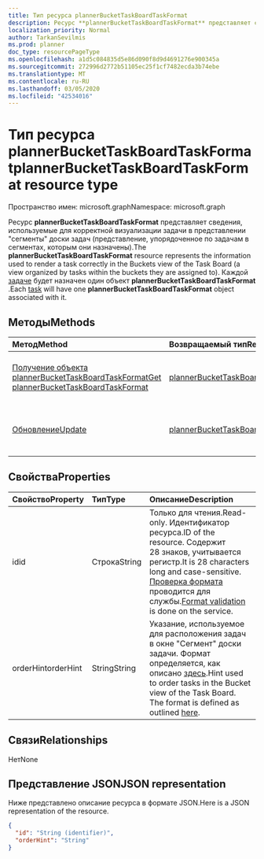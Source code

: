 ```yaml
---
title: Тип ресурса plannerBucketTaskBoardTaskFormat
description: Ресурс **plannerBucketTaskBoardTaskFormat** представляет сведения, используемые для корректной визуализации задачи в представлении "сегменты" доски задач (представление, упорядоченное по задачам в сегментах, которым они назначены). Каждой задаче будет назначен один объект **plannerBucketTaskBoardTaskFormat** .
localization_priority: Normal
author: TarkanSevilmis
ms.prod: planner
doc_type: resourcePageType
ms.openlocfilehash: a1d5c084835d5e86d090f8d9d4691276e900345a
ms.sourcegitcommit: 272996d2772b51105ec25f1cf7482ecda3b74ebe
ms.translationtype: MT
ms.contentlocale: ru-RU
ms.lasthandoff: 03/05/2020
ms.locfileid: "42534016"
---
```

# <a name="plannerbuckettaskboardtaskformat-resource-type"></a><span data-ttu-id="324f4-104">Тип ресурса plannerBucketTaskBoardTaskFormat</span><span class="sxs-lookup"><span data-stu-id="324f4-104">plannerBucketTaskBoardTaskFormat resource type</span></span>

<span data-ttu-id="324f4-105">Пространство имен: microsoft.graph</span><span class="sxs-lookup"><span data-stu-id="324f4-105">Namespace: microsoft.graph</span></span>

<span data-ttu-id="324f4-106">Ресурс **plannerBucketTaskBoardTaskFormat** представляет сведения, используемые для корректной визуализации задачи в представлении "сегменты" доски задач (представление, упорядоченное по задачам в сегментах, которым они назначены).</span><span class="sxs-lookup"><span data-stu-id="324f4-106">The **plannerBucketTaskBoardTaskFormat** resource represents the information used to render a task correctly in the Buckets view of the Task Board (a view organized by tasks within the buckets they are assigned to).</span></span> <span data-ttu-id="324f4-107">Каждой [задаче](plannertask.md) будет назначен один объект **plannerBucketTaskBoardTaskFormat** .</span><span class="sxs-lookup"><span data-stu-id="324f4-107">Each [task](plannertask.md) will have one **plannerBucketTaskBoardTaskFormat** object associated with it.</span></span>


## <a name="methods"></a><span data-ttu-id="324f4-108">Методы</span><span class="sxs-lookup"><span data-stu-id="324f4-108">Methods</span></span>

| <span data-ttu-id="324f4-109">Метод</span><span class="sxs-lookup"><span data-stu-id="324f4-109">Method</span></span>           | <span data-ttu-id="324f4-110">Возвращаемый тип</span><span class="sxs-lookup"><span data-stu-id="324f4-110">Return Type</span></span>    |<span data-ttu-id="324f4-111">Описание</span><span class="sxs-lookup"><span data-stu-id="324f4-111">Description</span></span>|
|:---------------|:--------|:----------|
|[<span data-ttu-id="324f4-112">Получение объекта plannerBucketTaskBoardTaskFormat</span><span class="sxs-lookup"><span data-stu-id="324f4-112">Get plannerBucketTaskBoardTaskFormat</span></span>](../api/plannerbuckettaskboardtaskformat-get.md) | <span data-ttu-id="324f4-113">[plannerBucketTaskBoardTaskFormat](plannerbuckettaskboardtaskformat.md);</span><span class="sxs-lookup"><span data-stu-id="324f4-113">[plannerBucketTaskBoardTaskFormat](plannerbuckettaskboardtaskformat.md)</span></span> |<span data-ttu-id="324f4-114">Чтение свойств и связей объекта **plannerBucketTaskBoardTaskFormat** .</span><span class="sxs-lookup"><span data-stu-id="324f4-114">Read properties and relationships of **plannerBucketTaskBoardTaskFormat** object.</span></span>|
|[<span data-ttu-id="324f4-115">Обновление</span><span class="sxs-lookup"><span data-stu-id="324f4-115">Update</span></span>](../api/plannerbuckettaskboardtaskformat-update.md) | <span data-ttu-id="324f4-116">[plannerBucketTaskBoardTaskFormat](plannerbuckettaskboardtaskformat.md);</span><span class="sxs-lookup"><span data-stu-id="324f4-116">[plannerBucketTaskBoardTaskFormat](plannerbuckettaskboardtaskformat.md)</span></span>  |<span data-ttu-id="324f4-117">Обновление объекта **plannerBucketTaskBoardTaskFormat** .</span><span class="sxs-lookup"><span data-stu-id="324f4-117">Update **plannerBucketTaskBoardTaskFormat** object.</span></span> |

## <a name="properties"></a><span data-ttu-id="324f4-118">Свойства</span><span class="sxs-lookup"><span data-stu-id="324f4-118">Properties</span></span>
| <span data-ttu-id="324f4-119">Свойство</span><span class="sxs-lookup"><span data-stu-id="324f4-119">Property</span></span>     | <span data-ttu-id="324f4-120">Тип</span><span class="sxs-lookup"><span data-stu-id="324f4-120">Type</span></span>   |<span data-ttu-id="324f4-121">Описание</span><span class="sxs-lookup"><span data-stu-id="324f4-121">Description</span></span>|
|:---------------|:--------|:----------|
|<span data-ttu-id="324f4-122">id</span><span class="sxs-lookup"><span data-stu-id="324f4-122">id</span></span>|<span data-ttu-id="324f4-123">Строка</span><span class="sxs-lookup"><span data-stu-id="324f4-123">String</span></span>| <span data-ttu-id="324f4-124">Только для чтения.</span><span class="sxs-lookup"><span data-stu-id="324f4-124">Read-only.</span></span> <span data-ttu-id="324f4-125">Идентификатор ресурса.</span><span class="sxs-lookup"><span data-stu-id="324f4-125">ID of the resource.</span></span> <span data-ttu-id="324f4-126">Содержит 28 знаков, учитывается регистр.</span><span class="sxs-lookup"><span data-stu-id="324f4-126">It is 28 characters long and case-sensitive.</span></span> <span data-ttu-id="324f4-127">[Проверка формата](planner-identifiers-disclaimer.md) проводится для службы.</span><span class="sxs-lookup"><span data-stu-id="324f4-127">[Format validation](planner-identifiers-disclaimer.md) is done on the service.</span></span>|
|<span data-ttu-id="324f4-128">orderHint</span><span class="sxs-lookup"><span data-stu-id="324f4-128">orderHint</span></span>|<span data-ttu-id="324f4-129">String</span><span class="sxs-lookup"><span data-stu-id="324f4-129">String</span></span>|<span data-ttu-id="324f4-p104">Указание, используемое для расположения задач в окне "Сегмент" доски задачи. Формат определяется, как описано [здесь](planner-order-hint-format.md).</span><span class="sxs-lookup"><span data-stu-id="324f4-p104">Hint used to order tasks in the Bucket view of the Task Board. The format is defined as outlined [here](planner-order-hint-format.md).</span></span>|

## <a name="relationships"></a><span data-ttu-id="324f4-132">Связи</span><span class="sxs-lookup"><span data-stu-id="324f4-132">Relationships</span></span>
<span data-ttu-id="324f4-133">Нет</span><span class="sxs-lookup"><span data-stu-id="324f4-133">None</span></span>


## <a name="json-representation"></a><span data-ttu-id="324f4-134">Представление JSON</span><span class="sxs-lookup"><span data-stu-id="324f4-134">JSON representation</span></span>
<span data-ttu-id="324f4-135">Ниже представлено описание ресурса в формате JSON.</span><span class="sxs-lookup"><span data-stu-id="324f4-135">Here is a JSON representation of the resource.</span></span>

<!--{
  "blockType": "resource",
  "optionalProperties": [],
  "baseType": "microsoft.graph.entity",
  "@odata.type": "microsoft.graph.plannerBucketTaskBoardTaskFormat"
}-->

```json
{
  "id": "String (identifier)",
  "orderHint": "String"
}

```

<!-- uuid: 8fcb5dbc-d5aa-4681-8e31-b001d5168d79
2015-10-25 14:57:30 UTC -->
<!-- {
  "type": "#page.annotation",
  "description": "plannerBucketTaskBoardTaskFormat resource",
  "keywords": "",
  "section": "documentation",
  "tocPath": ""
}-->
